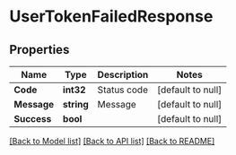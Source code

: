 # UserTokenFailedResponse

## Properties
Name | Type | Description | Notes
------------ | ------------- | ------------- | -------------
**Code** | **int32** | Status code | [default to null]
**Message** | **string** | Message | [default to null]
**Success** | **bool** |  | [default to null]

[[Back to Model list]](../README.md#documentation-for-models) [[Back to API list]](../README.md#documentation-for-api-endpoints) [[Back to README]](../README.md)


